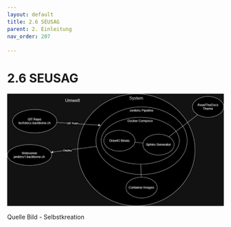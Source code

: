 ```yaml
---
layout: default
title: 2.6 SEUSAG
parent: 2. Einleitung
nav_order: 207

---
```


# 2.6 SEUSAG

![SEUSAG Diagram](../ressources/images/seusag/seusag.jpg)

Quelle Bild - Selbstkreation

